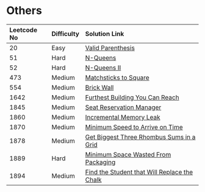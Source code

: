 # Others

| Leetcode No | Difficulty | Solution Link |
| :--- | :--- | :--- |
| 20 | Easy | [Valid Parenthesis](../leetcode-easy/leetcode-20-valid-parentheses.md) |
| 51 | Hard | [N-Queens](../leetcode-hard/leetcode-51-n-queens.md) |
| 52 | Hard  | [N-Queens II](../leetcode-hard/leetcode-52-n-queens-ii.md) |
| 473 | Medium | [Matchsticks to Square](../leetcode-medium/leetcode-473-matchsticks-to-square.md) |
| 554 | Medium | [Brick Wall](../leetcode-medium/leetcode-554-brick-wall.md) |
| 1642 | Medium | [Furthest Building You Can Reach](../leetcode-medium/leetcode-1642-furthest-building-you-can-reach.md) |
| 1845 | Medium | [Seat Reservation Manager](../leetcode-medium/leetcode-1845-seat-reservation-manager.md) |
| 1860 | Medium | [Incremental Memory Leak](../leetcode-medium/leetcode-1860-incremental-memory-leak.md) |
| 1870 | Medium | [Minimum Speed to Arrive on Time](../leetcode-medium/leetcode-1870-minimum-speed-to-arrive-on-time.md) |
| 1878 | Medium | [Get Biggest Three Rhombus Sums in a Grid](../leetcode-medium/leetcode-1878-get-biggest-three-rhombus-sums-in-a-grid.md) |
| 1889 | Hard | [Minimum Space Wasted From Packaging](../leetcode-hard/leetcode-1889-minimum-space-wasted-from-packaging.md) |
| 1894 | Medium | [Find the Student that Will Replace the Chalk](../leetcode-medium/leetcode-1894-find-the-student-that-will-replace-the-chalk.md) |



